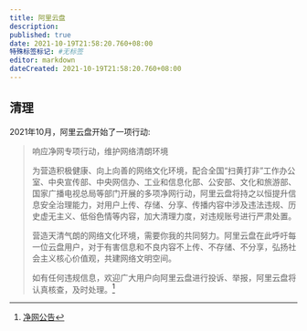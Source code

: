 ```yaml
---
title: 阿里云盘
description:
published: true
date: 2021-10-19T21:58:20.760+08:00
特殊标签标记: #无标签
editor: markdown
dateCreated: 2021-10-19T21:58:20.760+08:00
---
```


## 清理

2021年10月，阿里云盘开始了一项行动:

> 响应净网专项行动，维护网络清朗环境
>
> 为营造积极健康、向上向善的网络文化环境，配合全国“扫黄打非”工作办公室、中央宣传部、中央网信办、工业和信息化部、公安部、文化和旅游部、国家广播电视总局等部门开展的多项净网行动，阿里云盘将持之以恒提升信息安全治理能力，对用户上传、存储、分享、传播内容中涉及违法违规、历史虚无主义、低俗色情等内容，加大清理力度，对违规账号进行严肃处置。
>
> 营造天清气朗的网络文化环境，需要你我的共同努力。阿里云盘在此呼吁每一位云盘用户，对于有害信息和不良内容不上传、不存储、不分享，弘扬社会主义核心价值观，共建网络文明空间。
>
> 如有任何违规信息，欢迎广大用户向阿里云盘进行投诉、举报，阿里云盘将认真核查，及时处理。[^cn]

[^cn]: [净网公告](https://web.archive.org/web/20211019090002/https://yida.alibaba-inc.com/o/stg_net_action_adrive)
